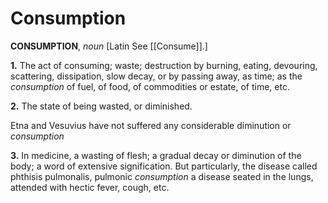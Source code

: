 # Consumption

**CONSUMPTION**, _noun_ \[Latin See [[Consume]].\]

**1.** The act of consuming; waste; destruction by burning, eating, devouring, scattering, dissipation, slow decay, or by passing away, as time; as the _consumption_ of fuel, of food, of commodities or estate, of time, etc.

**2.** The state of being wasted, or diminished.

Etna and Vesuvius have not suffered any considerable diminution or _consumption_

**3.** In medicine, a wasting of flesh; a gradual decay or diminution of the body; a word of extensive signification. But particularly, the disease called phthisis pulmonalis, pulmonic _consumption_ a disease seated in the lungs, attended with hectic fever, cough, etc.